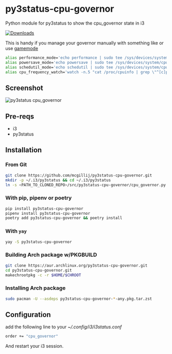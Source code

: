 # py3status-cpu-governor
Python module for py3status to show the cpu_governor state in i3

[![Downloads](https://static.pepy.tech/personalized-badge/py3status-cpu-governor?period=total&units=international_system&left_color=blue&right_color=green&left_text=Downloads)](https://pepy.tech/project/py3status-cpu-governor)

This is handy if you manage your governor manually with something like or use [gamemode](https://github.com/FeralInteractive/gamemode)

``` bash
alias performance_mode='echo performance | sudo tee /sys/devices/system/cpu/cpu*/cpufreq/scaling_governor'
alias powersave_mode='echo powersave | sudo tee /sys/devices/system/cpu/cpu*/cpufreq/scaling_governor'
alias schedutil_mode='echo schedutil | sudo tee /sys/devices/system/cpu/cpu*/cpufreq/scaling_governor'
alias cpu_frequency_watch='watch -n.5 "cat /proc/cpuinfo | grep \"^[c]pu MHz\""'
```

## Screenshot
![py3status cpu_governor](https://raw.githubusercontent.com/mcgillij/py3status-cpu-governor/main/images/cpu_governor.png)

## Pre-reqs
* i3
* py3status

## Installation
### From Git
``` bash
git clone https://github.com/mcgillij/py3status-cpu-governor.git
mkdir -p ~/.i3/py3status && cd ~/.i3/py3status
ln -s <PATH_TO_CLONED_REPO>/src/py3status-cpu-governor/cpu_governor.py ./
```

### With pip, pipenv or poetry
``` bash
pip install py3status-cpu-governor
pipenv install py3status-cpu-governor
poetry add py3status-cpu-governor && poetry install
```

### With `yay`

``` bash
yay -S py3status-cpu-governor
```

### Building Arch package w/PKGBUILD
``` bash
git clone https://aur.archlinux.org/py3status-cpu-governor.git
cd py3status-cpu-governor.git
makechrootpkg -c -r $HOME/$CHROOT
```

### Installing Arch package
``` bash
sudo pacman -U --asdeps py3status-cpu-governor-*-any.pkg.tar.zst
```

## Configuration

add the following line to your *~/.config/i3/i3status.conf*

``` bash
order += "cpu_governor"
```

And restart your i3 session.
